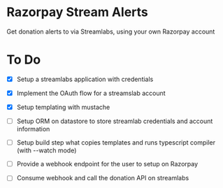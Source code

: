 # Razorpay Stream Alerts

Get donation alerts to via Streamlabs, using your own Razorpay account



# To Do
- [x] Setup a streamlabs application with credentials
- [x] Implement the OAuth flow for a streamslab account
- [x] Setup templating with mustache
- [ ] Setup ORM on datastore to store streamlab credentials and account information
- [ ] Setup build step what copies templates and runs typescript compiler (with --watch mode)
- [ ] Provide a webhook endpoint for the user to setup on Razorpay
- [ ] Consume webhook and call the donation API on streamlabs

